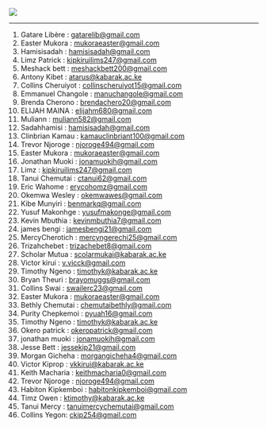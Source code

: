 ![](https://img.shields.io/badge/Awesome-Contributers-success?style=flat-square) 
- - - - 
1. Gatare Libère : gatarelib@gmail.com   
2. Easter Mukora : mukoraeaster@gmail.com   
3. Hamisisadah : hamisisadah@gmail.com      
4. Limz Patrick : kipkiruilims247@gmail.com       
5. Meshack bett : meshackbett200@gmail.com      
6. Antony Kibet : atarus@kabarak.ac.ke    
7. Collins Cheruiyot : collinscheruiyot15@gmail.com     
8. Emmanuel Changole : manuchangole@gmail.com    
9. Brenda Cherono : brendachero20@gmail.com   
10. ELIJAH MAINA : elijahm680@gmail.com      
11. Muliann : muliann582@gmail.com   
12. Sadahhamisi : hamisisadah@gmail.com   
13. Clinbrian Kamau : kamauclinbriant100@gmail.com      
14. Trevor Njoroge : njoroge494@gmail.com       
15. Easter Mukora : mukoraeaster@gmail.com  
16. Jonathan Muoki : jonamuokih@gmail.com   
17. Limz : kipkiruilims247@gmail.com   
18. Tanui Chemutai : ctanui62@gmail.com      
19. Eric Wahome : erycohomz@gmail.com     
20. Okemwa Wesley : okemwawes@gmail.com   
21. Kibe Munyiri : benmarkq@gmail.com   
22. Yusuf Makonhge : yusufmakonge@gmail.com   
23. Kevin Mbuthia : kevinmbuthia7@gmail.com   
24. james bengi : jamesbengi21@gmail.com   
25. MercyCherotich : mercyngerechi25@gmail.com   
26. Trizahchebet : trizachebet8@gmail.com   
27. Scholar Mutua : scolarmukai@kabarak.ac.ke   
28. Victor kirui : v.vicck@gmail.com   
29. Timothy Ngeno : timothyk@kabarak.ac.ke   
30. Bryan Theuri : brayomuggs@gmail.com   
31. Collins Swai : swailerc23@gmail.com   
32. Easter Mukora : mukoraeaster@gmail.com   
33. Bethly Chemutai : chemutaibethly@gmail.com   
34. Purity Chepkemoi : pyuah16@gmail.com   
35. Timothy Ngeno : timothyk@kabarak.ac.ke   
36. Okero patrick : okeropatrick@gmail.com    
37. jonathan muoki : jonamuokih@gmail.com   
38. Jesse Bett : jessekip21@gmail.com     
39. Morgan Gicheha : morgangicheha4@gmail.com   
40. Victor Kiprop : vkkirui@kabarak.ac.ke   
41. Keith Macharia : keithmacharia0@gmail.com   
42. Trevor Njoroge : njoroge494@gmail.com   
43. Habiton Kipkemboi : habitonkipkemboi@gmail.com    
44. Timz Owen         : ktimothy@kabarak.ac.ke
50. Tanui Mercy : tanuimercychemutai@gmail.com
51. Collins Yegon: ckip254@gmail.com
